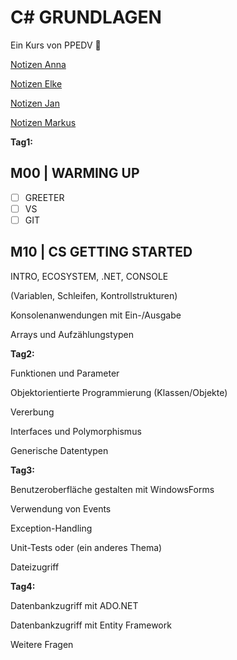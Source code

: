 # C# GRUNDLAGEN

Ein Kurs von PPEDV :rocket:

[Notizen Anna](./anna/a-notes.md)

[Notizen Elke](../elke/e-notes.md)

[Notizen Jan](../jan/j-notes.md)

[Notizen Markus](../markus/m-notes.md)

__Tag1:__​

## M00 | WARMING UP

- [ ] GREETER
- [ ] VS
- [ ] GIT

## M10 | CS GETTING STARTED

INTRO, ECOSYSTEM, .NET, CONSOLE

 (Variablen, Schleifen, Kontrollstrukturen)​

Konsolenanwendungen mit Ein-/Ausgabe​

Arrays und Aufzählungstypen​

**Tag2:**​

Funktionen und Parameter​

Objektorientierte Programmierung (Klassen/Objekte)​

Vererbung​

Interfaces und Polymorphismus​

Generische Datentypen​

**Tag3:**​

Benutzeroberfläche gestalten mit WindowsForms​

Verwendung von Events​

Exception-Handling​

Unit-Tests oder (ein anderes Thema)​

Dateizugriff​

**Tag4:**​

Datenbankzugriff mit ADO.NET​

Datenbankzugriff mit Entity Framework​

Weitere Fragen
